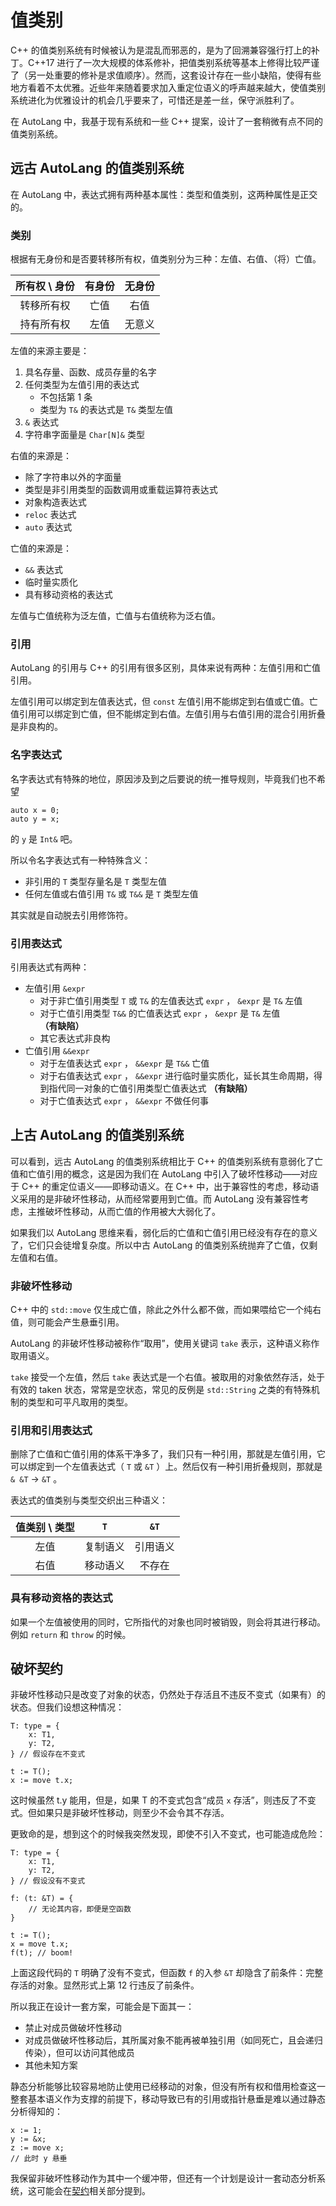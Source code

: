 # 值类别

C++ 的值类别系统有时候被认为是混乱而邪恶的，是为了回溯兼容强行打上的补丁。C++17 进行了一次大规模的体系修补，把值类别系统等基本上修得比较严谨了（另一处重要的修补是求值顺序）。然而，这套设计存在一些小缺陷，使得有些地方看着不太优雅。近些年来随着要求加入重定位语义的呼声越来越大，使值类别系统进化为优雅设计的机会几乎要来了，可惜还是差一丝，保守派胜利了。

在 AutoLang 中，我基于现有系统和一些 C++ 提案，设计了一套稍微有点不同的值类别系统。

## 远古 AutoLang 的值类别系统

在 AutoLang 中，表达式拥有两种基本属性：类型和值类别，这两种属性是正交的。

### 类别

根据有无身份和是否要转移所有权，值类别分为三种：左值、右值、（将）亡值。

| 所有权 \ 身份 | 有身份 | 无身份 |
|:-:|:-:|:-:|
| 转移所有权 | 亡值 | 右值 |
| 持有所有权 | 左值 | 无意义 |

左值的来源主要是：

1. 具名存量、函数、成员存量的名字
2. 任何类型为左值引用的表达式
    - 不包括第 1 条
    - 类型为 `T&` 的表达式是 `T&` 类型左值
3. `&` 表达式
4. 字符串字面量是 `Char[N]&` 类型

右值的来源是：

- 除了字符串以外的字面量
- 类型是非引用类型的函数调用或重载运算符表达式
- 对象构造表达式
- `reloc` 表达式
- `auto` 表达式

亡值的来源是：

- `&&` 表达式
- 临时量实质化
- 具有移动资格的表达式

左值与亡值统称为泛左值，亡值与右值统称为泛右值。

### 引用

AutoLang 的引用与 C++ 的引用有很多区别，具体来说有两种：左值引用和亡值引用。

左值引用可以绑定到左值表达式，但 `const` 左值引用不能绑定到右值或亡值。亡值引用可以绑定到亡值，但不能绑定到右值。左值引用与右值引用的混合引用折叠是非良构的。

### 名字表达式

名字表达式有特殊的地位，原因涉及到之后要说的统一推导规则，毕竟我们也不希望

```autolang
auto x = 0;
auto y = x;
```

的 `y` 是 `Int&` 吧。

所以令名字表达式有一种特殊含义：

- 非引用的 `T` 类型存量名是 `T` 类型左值
- 任何左值或右值引用 `T&` 或 `T&&` 是 `T` 类型左值

其实就是自动脱去引用修饰符。

### 引用表达式

引用表达式有两种：

- 左值引用 `&expr`
  - 对于非亡值引用类型 `T` 或 `T&` 的左值表达式 `expr` ， `&expr` 是 `T&` 左值
  - 对于亡值引用类型 `T&&` 的亡值表达式 `expr` ， `&expr` 是 `T&` 左值 **（有缺陷）**
  - 其它表达式非良构
- 亡值引用 `&&expr`
  - 对于左值表达式 `expr` ， `&&expr` 是 `T&&` 亡值
  - 对于右值表达式 `expr` ， `&&expr` 进行临时量实质化，延长其生命周期，得到指代同一对象的亡值引用类型亡值表达式 **（有缺陷）**
  - 对于亡值表达式 `expr` ， `&&expr` 不做任何事

## 上古 AutoLang 的值类别系统

可以看到，远古 AutoLang 的值类别系统相比于 C++ 的值类别系统有意弱化了亡值和亡值引用的概念，这是因为我们在 AutoLang 中引入了破坏性移动——对应于 C++ 的重定位语义——即移动语义。在 C++ 中，出于兼容性的考虑，移动语义采用的是非破坏性移动，从而经常要用到亡值。而 AutoLang 没有兼容性考虑，主推破坏性移动，从而亡值的作用被大大弱化了。

如果我们以 AutoLang 思维来看，弱化后的亡值和亡值引用已经没有存在的意义了，它们只会徒增复杂度。所以中古 AutoLang 的值类别系统抛弃了亡值，仅剩左值和右值。

### 非破坏性移动

C++ 中的 `std::move` 仅生成亡值，除此之外什么都不做，而如果喂给它一个纯右值，则可能会产生悬垂引用。

AutoLang 的非破坏性移动被称作“取用”，使用关键词 `take` 表示，这种语义称作取用语义。

`take` 接受一个左值，然后 `take` 表达式是一个右值。被取用的对象依然存活，处于有效的 taken 状态，常常是空状态，常见的反例是 `std::String` 之类的有特殊机制的类型和可平凡取用的类型。

### 引用和引用表达式

删除了亡值和亡值引用的体系干净多了，我们只有一种引用，那就是左值引用，它可以绑定到一个左值表达式（ `T` 或 `&T` ）上。然后仅有一种引用折叠规则，那就是 `& &T` -> `&T` 。

表达式的值类别与类型交织出三种语义：

| 值类别 \ 类型 | `T` | `&T` |
|:-:|:-:|:-:|
| 左值 | 复制语义 | 引用语义 |
| 右值 | 移动语义 | 不存在 |

### 具有移动资格的表达式

如果一个左值被使用的同时，它所指代的对象也同时被销毁，则会将其进行移动。例如 `return` 和 `throw` 的时候。

## 破坏契约

非破坏性移动只是改变了对象的状态，仍然处于存活且不违反不变式（如果有）的状态。但我们设想这种情况：

```autolang
T: type = {
    x: T1,
    y: T2,
} // 假设存在不变式

t := T();
x := move t.x;
```

这时候虽然 t.y 能用，但是，如果 T 的不变式包含“成员 `x` 存活”，则违反了不变式。但如果只是非破坏性移动，则至少不会令其不存活。

更致命的是，想到这个的时候我突然发现，即使不引入不变式，也可能造成危险：

```autolang
T: type = {
    x: T1,
    y: T2,
} // 假设没有不变式

f: (t: &T) = {
    // 无论其内容，即便是空函数
}

t := T();
x = move t.x;
f(t); // boom!
```

上面这段代码的 `T` 明确了没有不变式，但函数 `f` 的入参 `&T` 却隐含了前条件：完整存活的对象。显然形式上第 12 行违反了前条件。

所以我正在设计一套方案，可能会是下面其一：

- 禁止对成员做破坏性移动
- 对成员做破坏性移动后，其所属对象不能再被单独引用（如同死亡，且会递归传染），但可以访问其他成员
- 其他未知方案

静态分析能够比较容易地防止使用已经移动的对象，但没有所有权和借用检查这一整套基本语义作为支撑的前提下，移动导致已有的引用或指针悬垂是难以通过静态分析得知的：

```autolang
x := 1;
y := &x;
z := move x;
// 此时 y 悬垂
```

我保留非破坏性移动作为其中一个缓冲带，但还有一个计划是设计一套动态分析系统，这可能会在[契约](contracts)相关部分提到。
